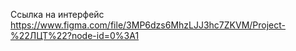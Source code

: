 Ссылка на интерфейс
https://www.figma.com/file/3MP6dzs6MhzLJJ3hc7ZKVM/Project-%22ЛЦТ%22?node-id=0%3A1
